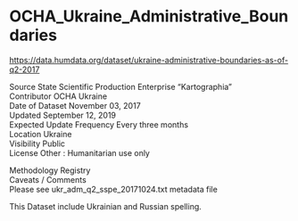 # OCHA_Ukraine_Administrative_Boundaries
https://data.humdata.org/dataset/ukraine-administrative-boundaries-as-of-q2-2017

Source	State Scientific Production Enterprise “Kartographia” <br>
Contributor	OCHA Ukraine <br>
Date of Dataset	November 03, 2017 <br>
Updated	September 12, 2019 <br>
Expected Update Frequency	Every three months <br>
Location	Ukraine <br>
Visibility	Public <br>
License	Other : Humanitarian use only <br>

Methodology	Registry <br>
Caveats / Comments	<br>
Please see ukr_adm_q2_sspe_20171024.txt metadata file <br>

This Dataset include Ukrainian and Russian spelling.
